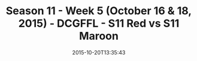 ---
title: Season 11 - Week 5 (October 16 & 18, 2015) - DCGFFL - S11 Red vs S11 Maroon
teams-score:
- team: _teams/s11-red.md
  score: 49
- team: _teams/s11-maroon.md
  score: 13
mvp: Vikas Kumar (Red), Justin Parker (Maroon)
game-ball: ''
season: 11
week: 5
date: '2015-10-20T13:35:43'
pageid: season-11-week-5-942-vs-936
---